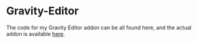 # Gravity-Editor
The code for my Gravity Editor addon can be all found here, and the actual addon is available [here](http://steamcommunity.com/sharedfiles/filedetails/?id=408860867).
